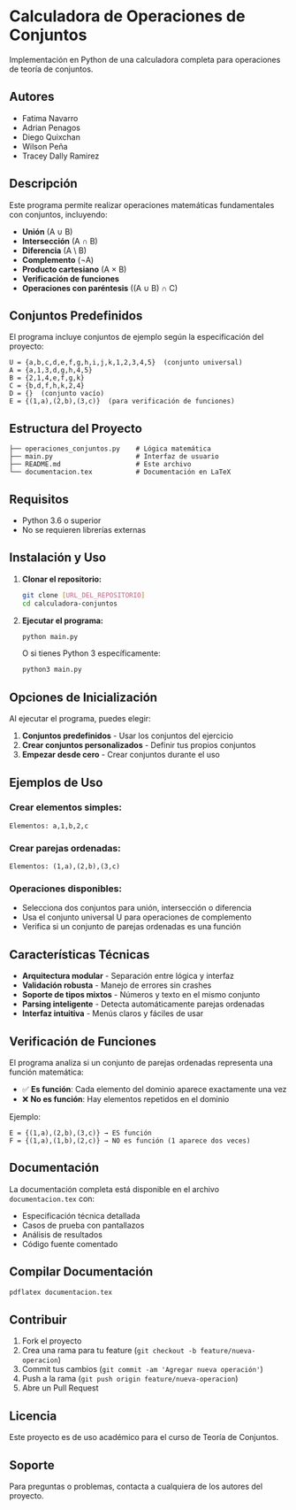 # Calculadora de Operaciones de Conjuntos

Implementación en Python de una calculadora completa para operaciones de teoría de conjuntos.

## Autores
- Fatima Navarro
- Adrian Penagos
- Diego Quixchan
- Wilson Peña
- Tracey Dally Ramirez

## Descripción

Este programa permite realizar operaciones matemáticas fundamentales con conjuntos, incluyendo:

- **Unión** (A ∪ B)
- **Intersección** (A ∩ B)
- **Diferencia** (A \ B)
- **Complemento** (¬A)
- **Producto cartesiano** (A × B)
- **Verificación de funciones**
- **Operaciones con paréntesis** ((A ∪ B) ∩ C)

## Conjuntos Predefinidos

El programa incluye conjuntos de ejemplo según la especificación del proyecto:

```
U = {a,b,c,d,e,f,g,h,i,j,k,1,2,3,4,5}  (conjunto universal)
A = {a,1,3,d,g,h,4,5}
B = {2,1,4,e,f,g,k}
C = {b,d,f,h,k,2,4}
D = {}  (conjunto vacío)
E = {(1,a),(2,b),(3,c)}  (para verificación de funciones)
```

## Estructura del Proyecto

```
├── operaciones_conjuntos.py    # Lógica matemática
├── main.py                     # Interfaz de usuario
├── README.md                   # Este archivo
└── documentacion.tex           # Documentación en LaTeX
```

## Requisitos

- Python 3.6 o superior
- No se requieren librerías externas

## Instalación y Uso

1. **Clonar el repositorio:**
   ```bash
   git clone [URL_DEL_REPOSITORIO]
   cd calculadora-conjuntos
   ```

2. **Ejecutar el programa:**
   ```bash
   python main.py
   ```
   
   O si tienes Python 3 específicamente:
   ```bash
   python3 main.py
   ```

## Opciones de Inicialización

Al ejecutar el programa, puedes elegir:

1. **Conjuntos predefinidos** - Usar los conjuntos del ejercicio
2. **Crear conjuntos personalizados** - Definir tus propios conjuntos
3. **Empezar desde cero** - Crear conjuntos durante el uso

## Ejemplos de Uso

### Crear elementos simples:
```
Elementos: a,1,b,2,c
```

### Crear parejas ordenadas:
```
Elementos: (1,a),(2,b),(3,c)
```

### Operaciones disponibles:
- Selecciona dos conjuntos para unión, intersección o diferencia
- Usa el conjunto universal U para operaciones de complemento
- Verifica si un conjunto de parejas ordenadas es una función

## Características Técnicas

- **Arquitectura modular** - Separación entre lógica y interfaz
- **Validación robusta** - Manejo de errores sin crashes
- **Soporte de tipos mixtos** - Números y texto en el mismo conjunto
- **Parsing inteligente** - Detecta automáticamente parejas ordenadas
- **Interfaz intuitiva** - Menús claros y fáciles de usar

## Verificación de Funciones

El programa analiza si un conjunto de parejas ordenadas representa una función matemática:

- ✅ **Es función**: Cada elemento del dominio aparece exactamente una vez
- ❌ **No es función**: Hay elementos repetidos en el dominio

Ejemplo:
```
E = {(1,a),(2,b),(3,c)} → ES función
F = {(1,a),(1,b),(2,c)} → NO es función (1 aparece dos veces)
```

## Documentación

La documentación completa está disponible en el archivo `documentacion.tex` con:
- Especificación técnica detallada
- Casos de prueba con pantallazos
- Análisis de resultados
- Código fuente comentado

## Compilar Documentación

```bash
pdflatex documentacion.tex
```

## Contribuir

1. Fork el proyecto
2. Crea una rama para tu feature (`git checkout -b feature/nueva-operacion`)
3. Commit tus cambios (`git commit -am 'Agregar nueva operación'`)
4. Push a la rama (`git push origin feature/nueva-operacion`)
5. Abre un Pull Request

## Licencia

Este proyecto es de uso académico para el curso de Teoría de Conjuntos.

## Soporte

Para preguntas o problemas, contacta a cualquiera de los autores del proyecto.
